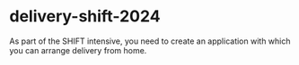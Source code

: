 # delivery-shift-2024
As part of the SHIFT intensive, you need to create an application with which you can arrange delivery from home.
